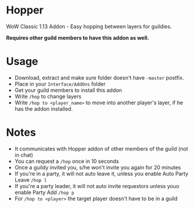 # Hopper
WoW Classic 1.13 Addon - Easy hopping between layers for guildies.

**Requires other guild members to have this addon as well.**

# Usage
* Download, extract and make sure folder doesn't have `-master` postfix.
* Place in your `Interface/AddOns` folder
* Get your guild members to install this addon
* Write `/hop` to change layers
* Write `/hop to <player_name>` to move into another player's layer, if he has the addon installed.

# Notes
* It communicates with Hopper addon of other members of the guild (not in chat)
* You can request a `/hop` once in 10 seconds
* Once a guildy invited you, s/he won't invite you again for 20 minutes
* If you're in a party, it will not auto leave it, unless you enable Auto Party Leave `/hop l`
* If you're a party leader, it will not auto invite requestors unless youo enable Party Add `/hop p`
* For `/hop to <player>` the target player doesn't have to be in a guild

